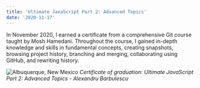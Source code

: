 ```yaml
---
title: 'Ultimate JavaScript Part 2: Advanced Topics'
date: '2020-11-17'
---
```


In November 2020, I earned a certificate from a comprehensive Git course taught by Mosh Hamedani. Throughout the course, I gained in-depth knowledge and skills in fundamental concepts, creating snapshots, browsing project history, branching and merging, collaborating using GitHub, and rewriting history.

![Albuquerque, New Mexico](/images/certifications/javascript/ultimate-javascript-part-2-advanced-topics.png)
_Certificate of graduation: Ultimate JavaScript Part 2: Advanced Topics - Alexandru Barbulescu_

